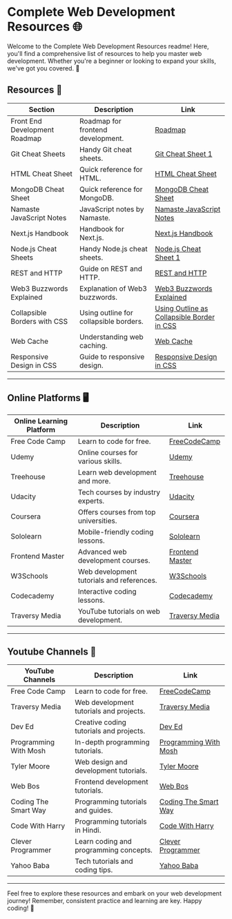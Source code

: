 # Complete Web Development Resources 🌐

Welcome to the Complete Web Development Resources readme! Here, you'll find a comprehensive list of resources to help you master web development. Whether you're a beginner or looking to expand your skills, we've got you covered. 🚀

## Resources 📘

| Section                                  | Description                                           | Link                                            |
|------------------------------------------|-------------------------------------------------------|-------------------------------------------------|
| Front End Development Roadmap            | Roadmap for frontend development.               | [Roadmap](<https://drive.google.com/file/d/1pP_KXCZH_NSp0mDALAyiUpjngQIu_bzD/view>)|
| Git Cheat Sheets                         | Handy Git cheat sheets.                         | [Git Cheat Sheet 1](<https://drive.google.com/file/d/1Qicn-30T2FSzm9Uka3V2E0tOeiuDLuGx/view>)|
| HTML Cheat Sheet                         | Quick reference for HTML.                      | [HTML Cheat Sheet](<https://drive.google.com/file/d/1glGnPWKv3Wg6-1lxn7oLp-Y4u7-dbTRt/view>)     |
| MongoDB Cheat Sheet                      | Quick reference for MongoDB.                  | [MongoDB Cheat Sheet](<https://drive.google.com/file/d/1V_PW3IQR6_m0951KeHkkTG7X3str_Icv/view>) |
| Namaste JavaScript Notes                 | JavaScript notes by Namaste.                   | [Namaste JavaScript Notes](<https://drive.google.com/file/d/1eDjmwWwRAIUvxqWBU6hKyBW6v30zZisf/view>) |
| Next.js Handbook                         | Handbook for Next.js.                       | [Next.js Handbook](<https://drive.google.com/file/d/1cgD5BzYF-3LL1Wp2aDBQh7XdFi49n5vR/view>)    |
| Node.js Cheat Sheets                     | Handy Node.js cheat sheets.                   | [Node.js Cheat Sheet 1](<https://drive.google.com/file/d/1HzOb1-JJRVr-vON2xNOjJ3R7jIHEKE2o/view>) |
| REST and HTTP                            | Guide on REST and HTTP.                      | [REST and HTTP](<https://drive.google.com/file/d/1T543boxR2uLfxgJPdSwg76wE84CcH5Xy/view>)          |
| Web3 Buzzwords Explained                 | Explanation of Web3 buzzwords.               | [Web3 Buzzwords Explained](<https://drive.google.com/file/d/1smbWNhVmGc4xWBpQgJvCB8PFa33K340J/view>) |
| Collapsible Borders with CSS             | Using outline for collapsible borders.      | [Using Outline as Collapsible Border in CSS](<https://drive.google.com/file/d/1TqTrQbGQG5A7Dn8uhthvSb2_ogUVBxmC/view>)|
| Web Cache                                | Understanding web caching.                  | [Web Cache](<https://drive.google.com/file/d/12-bG6nmXV2hkh9R_IxZpwkFPinQjMAZz/view>) |
| Responsive Design in CSS                 | Guide to responsive design.                 | [Responsive Design in CSS](<https://drive.google.com/file/d/1FCfvueeV93fAdg-O1S0-zIwqIAD96Xx4/view>) |

---

## Online Platforms 🖥️

| Online Learning Platform                | Description                                   | Link                                           |
|-----------------------------------------|-----------------------------------------------|------------------------------------------------|
| Free Code Camp                          | Learn to code for free.                       | [FreeCodeCamp](https://www.freecodecamp.org/)  |
| Udemy                                   | Online courses for various skills.            | [Udemy](https://www.udemy.com/)                |
| Treehouse                               | Learn web development and more.               | [Treehouse](https://teamtreehouse.com/)        |
| Udacity                                 | Tech courses by industry experts.             | [Udacity](https://www.udacity.com/)            |
| Coursera                                | Offers courses from top universities.         | [Coursera](https://www.coursera.org/)          |
| Sololearn                               | Mobile-friendly coding lessons.              | [Sololearn](https://www.sololearn.com/)        |
| Frontend Master                         | Advanced web development courses.            | [Frontend Master](https://frontendmasters.com/)|
| W3Schools                               | Web development tutorials and references.    | [W3Schools](https://www.w3schools.com/)        |
| Codecademy                              | Interactive coding lessons.                  | [Codecademy](https://www.codecademy.com/)      |
| Traversy Media                          | YouTube tutorials on web development.        | [Traversy Media](https://www.traversymedia.com/)|

---

## Youtube Channels 🎥

| YouTube Channels                     | Description                                  | Link                                            |
|--------------------------------------|----------------------------------------------|-------------------------------------------------|
| Free Code Camp                     | Learn to code for free.                      | [FreeCodeCamp](<Free_Code_Camp_Link>)           |
| Traversy Media                     | Web development tutorials and projects.      | [Traversy Media](<Traversy_Media_Link>)         |
| Dev Ed                             | Creative coding tutorials and projects.      | [Dev Ed](<Dev_Ed_Link>)                         |
| Programming With Mosh               | In-depth programming tutorials.              | [Programming With Mosh](<Programming_With_Mosh_Link>) |
| Tyler Moore                        | Web design and development tutorials.       | [Tyler Moore](<Tyler_Moore_Link>)               |
| Web Bos                            | Frontend development tutorials.             | [Web Bos](<Web_Bos_Link>)                       |
| Coding The Smart Way              | Programming tutorials and guides.           | [Coding The Smart Way](<Coding_The_Smart_Way_Link>) |
| Code With Harry                   | Programming tutorials in Hindi.            | [Code With Harry](<Code_With_Harry_Link>)       |
| Clever Programmer                 | Learn coding and programming concepts.      | [Clever Programmer](<Clever_Programmer_Link>)   |
| Yahoo Baba                        | Tech tutorials and coding tips.             | [Yahoo Baba](<Yahoo_Baba_Link>)                 |

---


Feel free to explore these resources and embark on your web development journey! Remember, consistent practice and learning are key. Happy coding! 🌟
